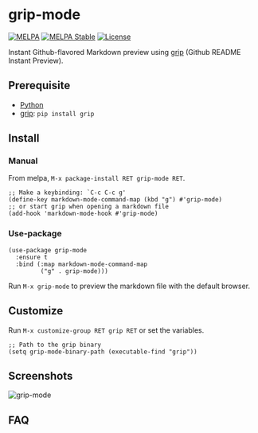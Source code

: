 # grip-mode

[![MELPA](https://melpa.org/packages/grip-mode-badge.svg)](https://melpa.org/#/grip-mode)
[![MELPA Stable](https://stable.melpa.org/packages/grip-mode-badge.svg)](https://stable.melpa.org/#/grip-mode)
[![License](http://img.shields.io/:license-gpl3-blue.svg)](http://www.gnu.org/licenses/gpl-3.0.html)

Instant Github-flavored Markdown preview using [grip](https://github.com/joeyespo/grip)
(Github README Instant Preview).

## Prerequisite

- [Python](https://www.python.org/)
- [grip](https://github.com/joeyespo/grip): `pip install grip`

## Install

### Manual

From melpa, `M-x package-install RET grip-mode RET`.

``` emacs-lisp
;; Make a keybinding: `C-c C-c g'
(define-key markdown-mode-command-map (kbd "g") #'grip-mode)
;; or start grip when opening a markdown file
(add-hook 'markdown-mode-hook #'grip-mode)
```

### Use-package

``` emacs-lisp
(use-package grip-mode
  :ensure t
  :bind (:map markdown-mode-command-map
         ("g" . grip-mode)))
```

Run `M-x grip-mode` to preview the markdown file with the default browser.

## Customize

Run `M-x customize-group RET grip RET` or set the variables.

``` emacs-lisp
;; Path to the grip binary
(setq grip-mode-binary-path (executable-find "grip"))
```

## Screenshots

![grip-mode](https://user-images.githubusercontent.com/140797/62999172-28333480-bea0-11e9-86a3-10ef1be54c16.png
"Preview with grip")

## FAQ
